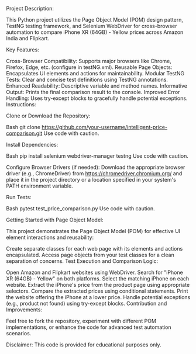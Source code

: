 Project Description:

This Python project utilizes the Page Object Model (POM) design pattern, TestNG testing framework, and Selenium WebDriver for cross-browser automation to compare iPhone XR (64GB) - Yellow prices across Amazon India and Flipkart.

Key Features:

Cross-Browser Compatibility: Supports major browsers like Chrome, Firefox, Edge, etc. (configure in testNG.xml).
Reusable Page Objects: Encapsulates UI elements and actions for maintainability.
Modular TestNG Tests: Clear and concise test definitions using TestNG annotations.
Enhanced Readability: Descriptive variable and method names.
Informative Output: Prints the final comparison result to the console.
Improved Error Handling: Uses try-except blocks to gracefully handle potential exceptions.
Instructions:

Clone or Download the Repository:

Bash
git clone https://github.com/your-username/intelligent-price-comparison.git
Use code with caution.

Install Dependencies:

Bash
pip install selenium webdriver-manager testng
Use code with caution.

Configure Browser Drivers (if needed):
Download the appropriate browser driver (e.g., ChromeDriver) from https://chromedriver.chromium.org/ and place it in the project directory or a location specified in your system's PATH environment variable.

Run Tests:

Bash
pytest test_price_comparison.py
Use code with caution.

Getting Started with Page Object Model:

This project demonstrates the Page Object Model (POM) for effective UI element interactions and reusability:

Create separate classes for each web page with its elements and actions encapsulated.
Access page objects from your test classes for a clean separation of concerns.
Test Execution and Comparison Logic:

Open Amazon and Flipkart websites using WebDriver.
Search for "iPhone XR (64GB) - Yellow" on both platforms.
Select the matching iPhone on each website.
Extract the iPhone's price from the product page using appropriate selectors.
Compare the extracted prices using conditional statements.
Print the website offering the iPhone at a lower price.
Handle potential exceptions (e.g., product not found) using try-except blocks.
Contribution and Improvements:

Feel free to fork the repository, experiment with different POM implementations, or enhance the code for advanced test automation scenarios.

Disclaimer:
This code is provided for educational purposes only.
